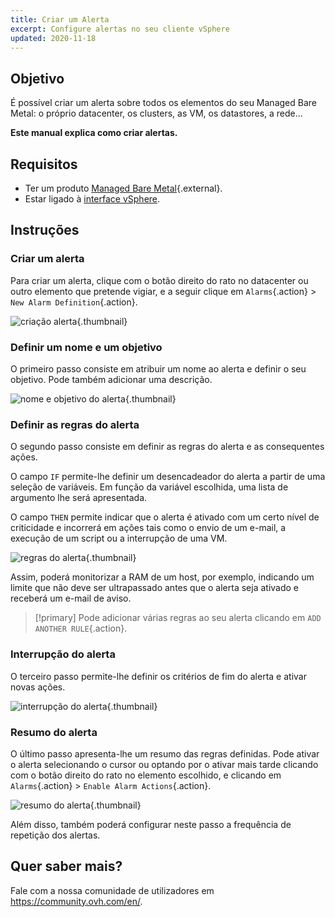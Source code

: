 ```yaml
---
title: Criar um Alerta
excerpt: Configure alertas no seu cliente vSphere
updated: 2020-11-18
---
```


## Objetivo

É possível criar um alerta sobre todos os elementos do seu Managed Bare Metal: o próprio datacenter, os clusters, as VM, os datastores, a rede...

**Este manual explica como criar alertas.**

## Requisitos

- Ter um produto [Managed Bare Metal](https://www.ovhcloud.com/pt/managed-bare-metal/){.external}.
- Estar ligado à [interface vSphere](vsphere-interface1.).

## Instruções

### Criar um alerta

Para criar um alerta, clique com o botão direito do rato no datacenter ou outro elemento que pretende vigiar, e a seguir clique em `Alarms`{.action} > `New Alarm Definition`{.action}.

![criação alerta](alarms01.png){.thumbnail}

### Definir um nome e um objetivo

O primeiro passo consiste em atribuir um nome ao alerta e definir o seu objetivo. Pode também adicionar uma descrição.

![nome e objetivo do alerta](alarms02.png){.thumbnail}

### Definir as regras do alerta

O segundo passo consiste em definir as regras do alerta e as consequentes ações.

O campo `IF` permite-lhe definir um desencadeador do alerta a partir de uma seleção de variáveis. Em função da variável escolhida, uma lista de argumento lhe será apresentada.

O campo `THEN` permite indicar que o alerta é ativado com um certo nível de criticidade e incorrerá em ações tais como o envio de um e-mail, a execução de um script ou a interrupção de uma VM.

![regras do alerta](alarms03.png){.thumbnail}

Assim, poderá monitorizar a RAM de um host, por exemplo, indicando um limite que não deve ser ultrapassado antes que o alerta seja ativado e receberá um e-mail de aviso.

> [!primary]
> Pode adicionar várias regras ao seu alerta clicando em `ADD ANOTHER RULE`{.action}.
>

### Interrupção do alerta

O terceiro passo permite-lhe definir os critérios de fim do alerta e ativar novas ações.

![interrupção do alerta](alarms04.png){.thumbnail}

### Resumo do alerta

O último passo apresenta-lhe um resumo das regras definidas. Pode ativar o alerta selecionando o cursor ou optando por o ativar mais tarde clicando com o botão direito do rato no elemento escolhido, e clicando em `Alarms`{.action} > `Enable Alarm Actions`{.action}.

![resumo do alerta](alarms05.png){.thumbnail}

Além disso, também poderá configurar neste passo a frequência de repetição dos alertas.

## Quer saber mais?

Fale com a nossa comunidade de utilizadores em <https://community.ovh.com/en/>.
